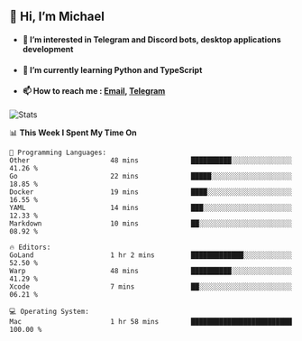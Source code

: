 ## 👋 Hi, I’m Michael
- #### 👀 I’m interested in Telegram and Discord bots, desktop applications development
- #### 🌱 I’m currently learning Python and TypeScript
- #### 📫 How to reach me : [Email](mailto:misha@kurapov.ru), [Telegram](https://t.me/mkurapov)

![Stats](https://github-readme-stats.vercel.app/api?username=krpff&show_icons=true&theme=github_dark&hide_border=true&hide=issues&count_private=true&layout=compact)


<!--START_SECTION:waka-->
📊 **This Week I Spent My Time On** 

```text
💬 Programming Languages: 
Other                    48 mins             ██████████░░░░░░░░░░░░░░░   41.26 % 
Go                       22 mins             █████░░░░░░░░░░░░░░░░░░░░   18.85 % 
Docker                   19 mins             ████░░░░░░░░░░░░░░░░░░░░░   16.55 % 
YAML                     14 mins             ███░░░░░░░░░░░░░░░░░░░░░░   12.33 % 
Markdown                 10 mins             ██░░░░░░░░░░░░░░░░░░░░░░░   08.92 % 

🔥 Editors: 
GoLand                   1 hr 2 mins         █████████████░░░░░░░░░░░░   52.50 % 
Warp                     48 mins             ██████████░░░░░░░░░░░░░░░   41.29 % 
Xcode                    7 mins              ██░░░░░░░░░░░░░░░░░░░░░░░   06.21 % 

💻 Operating System: 
Mac                      1 hr 58 mins        █████████████████████████   100.00 % 
```


<!--END_SECTION:waka-->
